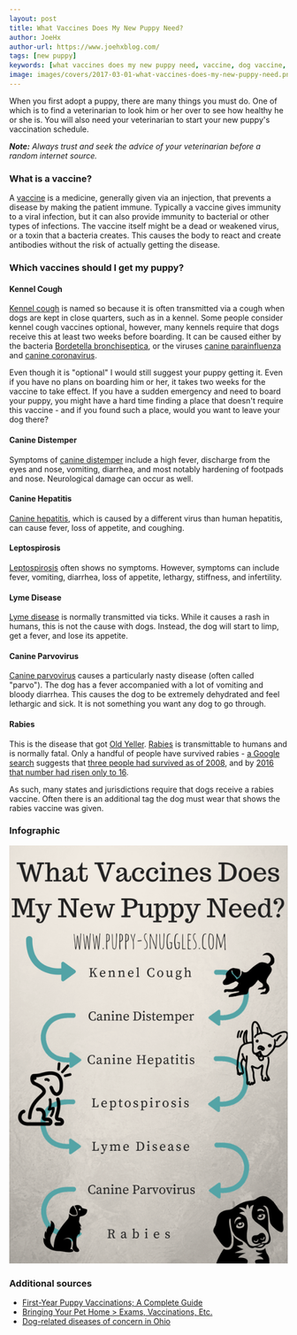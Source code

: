 ```yaml
---
layout: post
title: What Vaccines Does My New Puppy Need?
author: JoeHx
author-url: https://www.joehxblog.com/
tags: [new puppy]
keywords: [what vaccines does my new puppy need, vaccine, dog vaccine, puppy vaccine]
image: images/covers/2017-03-01-what-vaccines-does-my-new-puppy-need.png
---
```


When you first adopt a puppy, there are many things you must do. One of which is to find a veterinarian to look him or her over to see how healthy he or she is. You will also need your veterinarian to start your new puppy's vaccination schedule.

***Note:*** *Always trust and seek the advice of your veterinarian before a random internet source.*

### What is a vaccine?

A [vaccine](https://en.wikipedia.org/wiki/Vaccine) is a medicine, generally given via an injection, that prevents a disease by making the patient immune. Typically a vaccine gives immunity to a viral infection, but it can also provide immunity to bacterial or other types of infections. The vaccine itself might be a dead or weakened virus, or a toxin that a bacteria creates. This causes the body to react and create antibodies without the risk of actually getting the disease.

### Which vaccines should I get my puppy?

#### Kennel Cough

[Kennel cough](https://en.wikipedia.org/wiki/Kennel_cough) is named so because it is often transmitted via a cough when dogs are kept in close quarters, such as in a kennel. Some people consider kennel cough vaccines optional, however, many kennels require that dogs receive this at least two weeks before boarding. It can be caused either by the bacteria [Bordetella bronchiseptica](https://en.wikipedia.org/wiki/Bordetella_bronchiseptica), or the viruses [canine parainfluenza](https://en.wikipedia.org/wiki/Parainfluenza_virus) and [canine coronavirus](https://en.wikipedia.org/wiki/Canine_coronavirus).

Even though it is "optional" I would still suggest your puppy getting it. Even if you have no plans on boarding him or her, it takes two weeks for the vaccine to take effect. If you have a sudden emergency and need to board your puppy, you might have a hard time finding a place that doesn't require this vaccine - and if you found such a place, would you want to leave your dog there?

#### Canine Distemper

Symptoms of [canine distemper](https://en.wikipedia.org/wiki/Canine_distemper) include a high fever, discharge from the eyes and nose, vomiting, diarrhea, and most notably hardening of footpads and nose. Neurological damage can occur as well.

#### Canine Hepatitis

[Canine hepatitis](https://en.wikipedia.org/wiki/Infectious_canine_hepatitis), which is caused by a different virus than human hepatitis, can cause fever, loss of appetite, and coughing.

#### Leptospirosis

[Leptospirosis](https://en.wikipedia.org/wiki/Leptospirosis) often shows no symptoms. However, symptoms can include fever, vomiting, diarrhea, loss of appetite, lethargy, stiffness, and infertility.

#### Lyme Disease

[Lyme disease](https://en.wikipedia.org/wiki/Lyme_disease) is normally transmitted via ticks. While it causes a rash in humans, this is not the cause with dogs. Instead, the dog will start to limp, get a fever, and lose its appetite.

#### Canine Parvovirus

[Canine parvovirus](https://en.wikipedia.org/wiki/Canine_parvovirus) causes a particularly nasty disease (often called "parvo"). The dog has a fever accompanied with a lot of vomiting and bloody diarrhea. This causes the dog to be extremely dehydrated and feel lethargic and sick. It is not something you want any dog to go through.

#### Rabies

This is the disease that got [Old Yeller](https://en.wikipedia.org/wiki/Old_Yeller). [Rabies]( https://en.wikipedia.org/wiki/Rabies) is transmittable to humans and is normally fatal. Only a handful of people have survived rabies - [a Google search](https://www.google.com/search?q=list+of+people+who+survived+rabies) suggests that [three people had survived as of 2008](http://www.foxnews.com/story/2008/11/17/boy-15-becomes-1-only-3-known-rabies-survivors-worldwide.html), and by [2016 that number had risen only to 16](https://rabiesalliance.org/resource/could-more-people-survive-rabies).

As such, many states and jurisdictions require that dogs receive a rabies vaccine. Often there is an additional tag the dog must wear that shows the rabies vaccine was given.

### Infographic

![What Vaccines Does My New Puppy Need?](/images/infographic/infographic-what-vaccines-does-my-new-puppy-need.png)

### Additional sources

* [First-Year Puppy Vaccinations; A Complete Guide](http://www.akc.org/content/health/articles/puppy-shots-complete-guide/)
* [Bringing Your Pet Home &gt; Exams, Vaccinations, Etc.](http://woodmandriveanimalhospital.com/veterinary_topics/c_309_exams_vaccinations_etc.html)
* [Dog-related diseases of concern in Ohio](https://www.odh.ohio.gov/en/odhprograms/bid/zdp/animals/dogs)
